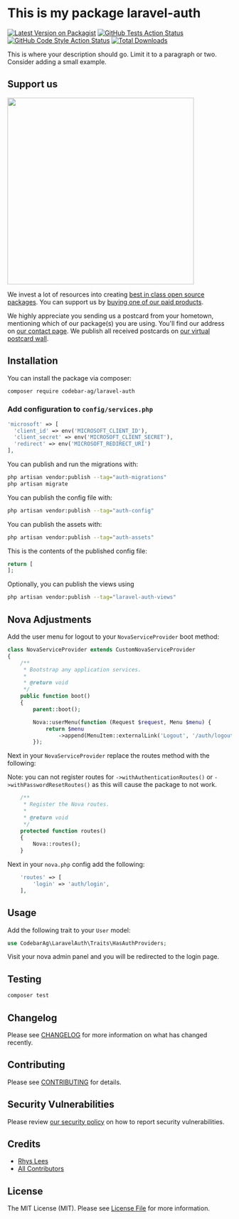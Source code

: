 # This is my package laravel-auth

[![Latest Version on Packagist](https://img.shields.io/packagist/v/codebar-ag/laravel-auth.svg?style=flat-square)](https://packagist.org/packages/codebar-ag/laravel-auth)
[![GitHub Tests Action Status](https://img.shields.io/github/actions/workflow/status/codebar-ag/laravel-auth/run-tests.yml?branch=main&label=tests&style=flat-square)](https://github.com/codebar-ag/laravel-auth/actions?query=workflow%3Arun-tests+branch%3Amain)
[![GitHub Code Style Action Status](https://img.shields.io/github/actions/workflow/status/codebar-ag/laravel-auth/fix-php-code-style-issues.yml?branch=main&label=code%20style&style=flat-square)](https://github.com/codebar-ag/laravel-auth/actions?query=workflow%3A"Fix+PHP+code+style+issues"+branch%3Amain)
[![Total Downloads](https://img.shields.io/packagist/dt/codebar-ag/laravel-auth.svg?style=flat-square)](https://packagist.org/packages/codebar-ag/laravel-auth)

This is where your description should go. Limit it to a paragraph or two. Consider adding a small example.

## Support us

[<img src="https://github-ads.s3.eu-central-1.amazonaws.com/laravel-auth.jpg?t=1" width="419px" />](https://spatie.be/github-ad-click/laravel-auth)

We invest a lot of resources into creating [best in class open source packages](https://spatie.be/open-source). You can support us by [buying one of our paid products](https://spatie.be/open-source/support-us).

We highly appreciate you sending us a postcard from your hometown, mentioning which of our package(s) you are using. You'll find our address on [our contact page](https://spatie.be/about-us). We publish all received postcards on [our virtual postcard wall](https://spatie.be/open-source/postcards).

## Installation

You can install the package via composer:

```bash
composer require codebar-ag/laravel-auth
```

### Add configuration to `config/services.php`

```php
'microsoft' => [    
  'client_id' => env('MICROSOFT_CLIENT_ID'),  
  'client_secret' => env('MICROSOFT_CLIENT_SECRET'),  
  'redirect' => env('MICROSOFT_REDIRECT_URI') 
],
```

You can publish and run the migrations with:

```bash
php artisan vendor:publish --tag="auth-migrations"
php artisan migrate
```

You can publish the config file with:

```bash
php artisan vendor:publish --tag="auth-config"
```

You can publish the assets with:

```bash
php artisan vendor:publish --tag="auth-assets"
```

This is the contents of the published config file:

```php
return [
];
```

Optionally, you can publish the views using

```bash
php artisan vendor:publish --tag="laravel-auth-views"
```

## Nova Adjustments
Add the user menu for logout to your `NovaServiceProvider` boot method:
```php
class NovaServiceProvider extends CustomNovaServiceProvider
{
    /**
     * Bootstrap any application services.
     *
     * @return void
     */
    public function boot()
    {
        parent::boot();

        Nova::userMenu(function (Request $request, Menu $menu) {
            return $menu
                ->append(MenuItem::externalLink('Logout', '/auth/logout'));
        });
```

Next in your `NovaServiceProvider` replace the routes method with the following:

Note: you can not register routes for `->withAuthenticationRoutes()` or `->withPasswordResetRoutes()` as this will cause the package to not work.

```php
    /**
     * Register the Nova routes.
     *
     * @return void
     */
    protected function routes()
    {
        Nova::routes();
    }
```

Next in your `nova.php` config add the following:

```php
    'routes' => [
        'login' => 'auth/login',
    ],
```

## Usage

Add the following trait to your `User` model:

```php
use CodebarAg\LaravelAuth\Traits\HasAuthProviders;
```

Visit your nova admin panel and you will be redirected to the login page.

## Testing

```bash
composer test
```

## Changelog

Please see [CHANGELOG](CHANGELOG.md) for more information on what has changed recently.

## Contributing

Please see [CONTRIBUTING](CONTRIBUTING.md) for details.

## Security Vulnerabilities

Please review [our security policy](../../security/policy) on how to report security vulnerabilities.

## Credits

- [Rhys Lees](https://github.com/codebar-ag)
- [All Contributors](../../contributors)

## License

The MIT License (MIT). Please see [License File](LICENSE.md) for more information.

